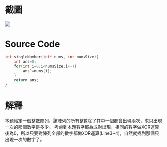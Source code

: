 # 截圖
<img src="bonus7.png"></img>

# Source Code
```c
int singleNumber(int* nums, int numsSize){
    int ans=0;
    for(int i=0;i<numsSize;i++){
        ans^=nums[i];
    }
    return ans;
}
```

# 解釋
本題給定一個整數陣列，該陣列的所有整數除了其中一個都會出現兩次，求只出現一次的那個數字是多少。
考慮到本題數字都為成對出現，相同的數字做XOR運算後為0，所以只要對陣列全部的數字都做XOR運算(Line3~4)，自然就找到那個只出現一次的數字了。